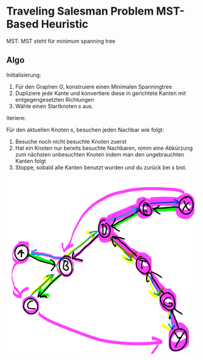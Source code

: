 # Traveling Salesman Problem MST-Based Heuristic

MST:
    MST steht für minimum spanning tree

## Algo

Initialisierung:

1. Für den Graphen $G$, konstruiere einen Minimalen Spanningtree
2. Dupliziere jede Kante und konvertiere diese in gerichtete Kanten mit entgegengesetzten Richtungen
3. Wähle einen Startknoten $s$ aus.

Iteriere:

Für den aktuellen Knoten s, besuchen jeden Nachbar wie folgt:

1. Besuche noch nicht besuchte Knoten zuerst
2. Hat ein Knoten nur bereits besuchte Nachbaren, nimm eine Abkürzung zum nächsten unbesuchten Knoten indem man den ungebrauchten Kanten folgt
3. Stoppe, sobald alle Kanten benutzt wurden und du zurück bei $s$ bist.

![MST Based Heuristic](images/mst_based_heuristics.png)

